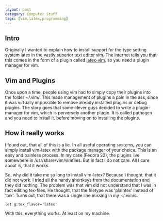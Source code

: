 ```yaml
---
layout: post
category: Computer Stuff
tags: [vim,latex,programming]
---
```

## Intro
Originally I wanted to explain how to install support for the type
setting system [latex](http://www.latex-project.org/)
in the vastly superior text editor [vim](www.vim.org). The internet
tells you that this
comes in the form of a plugin called
[latex-vim](http://vim-latex.sourceforge.net/), so you need a plugin
manager for vim.

## Vim and Plugins
Once upon a time, people using vim had to simply copy their plugins
into the folder ~/.vim/.
This made management of plugins a pain in the ass, since it was
virtually impossible to remove already installed plugins or debug
plugins.
The story goes that some clever guys decided to write a plugin-manager for vim, which
is perversely another plugin. It is called pathogen and you need to
install it, before moving on to installing the plugins.

## How it really works
I found out, that all of this is a lie.
In all useful operating systems, you can simply install vim-latex with the
package manager of your choice. This is an easy and painless process.
In my case (Fedora 22), the plugins live somewhere in
/usr/share/vim/vimfiles. But in fact I do not care. All I care about
is, that it works.

So, why did it take me so long to install vim-latex? Because I
thought, that it did not work. I tried all the handy shortkeys from
the documentation and they did nothing. The problem was that vim did
not understand that I was in fact editing tex-files. He thought, that
the filetype was 'plaintex' instead of 'tex'.
Turns out, that there was a single line missing in my ~/.vimrc.

    let g:tex_flavor='latex'

With this, everything works. At least on my machine.
